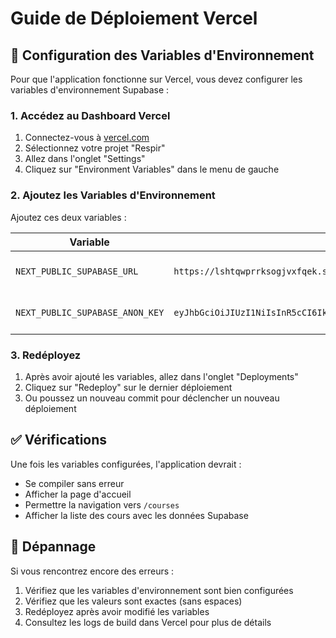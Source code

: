 # Guide de Déploiement Vercel

## 🚀 Configuration des Variables d'Environnement

Pour que l'application fonctionne sur Vercel, vous devez configurer les variables d'environnement Supabase :

### 1. Accédez au Dashboard Vercel
1. Connectez-vous à [vercel.com](https://vercel.com)
2. Sélectionnez votre projet "Respir"
3. Allez dans l'onglet "Settings"
4. Cliquez sur "Environment Variables" dans le menu de gauche

### 2. Ajoutez les Variables d'Environnement
Ajoutez ces deux variables :

| Variable | Valeur | Environnement |
|----------|--------|---------------|
| `NEXT_PUBLIC_SUPABASE_URL` | `https://lshtqwprrksogjvxfqek.supabase.co` | Production, Preview, Development |
| `NEXT_PUBLIC_SUPABASE_ANON_KEY` | `eyJhbGciOiJIUzI1NiIsInR5cCI6IkpXVCJ9.eyJpc3MiOiJzdXBhYmFzZSIsInJlZiI6ImxzaHRxdXdwcnJrc29nanZ4ZnFlayIsInJvbGUiOiJhbm9uIiwiaWF0IjoxNzU3MjU4MTU1LCJleHAiOjIwNzI4MzQxNTV9.PcwczibQSzVMc7FfeO8LCuGSlUnqx04XwO0QabihC00` | Production, Preview, Development |

### 3. Redéployez
1. Après avoir ajouté les variables, allez dans l'onglet "Deployments"
2. Cliquez sur "Redeploy" sur le dernier déploiement
3. Ou poussez un nouveau commit pour déclencher un nouveau déploiement

## ✅ Vérifications

Une fois les variables configurées, l'application devrait :
- Se compiler sans erreur
- Afficher la page d'accueil
- Permettre la navigation vers `/courses`
- Afficher la liste des cours avec les données Supabase

## 🔧 Dépannage

Si vous rencontrez encore des erreurs :
1. Vérifiez que les variables d'environnement sont bien configurées
2. Vérifiez que les valeurs sont exactes (sans espaces)
3. Redéployez après avoir modifié les variables
4. Consultez les logs de build dans Vercel pour plus de détails

